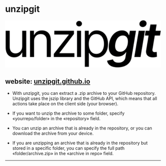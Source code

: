 # unzipgit
<img src="https://github.com/unzipgit/unzipgit.github.io/raw/main/images/logo.svg" width="1000" />

website: [unzipgit.github.io](unzipgit.github.io)
--- 
- With unzipgit, you can extract a .zip archive to your GitHub repository. Unzipgit uses the jszip library and the GitHub API, which means that all actions take place on the client side (your browser).

- If you want to unzip the archive to some folder, specify «yourrepo/folder» in the «repository» field.

- You can unzip an archive that is already in the repository, or you can download the archive from your device.

- If you are unzipping an archive that is already in the repository but stored in a specific folder, you can specify the full path «folder/archive.zip» in the «archive in repo» field.
***
